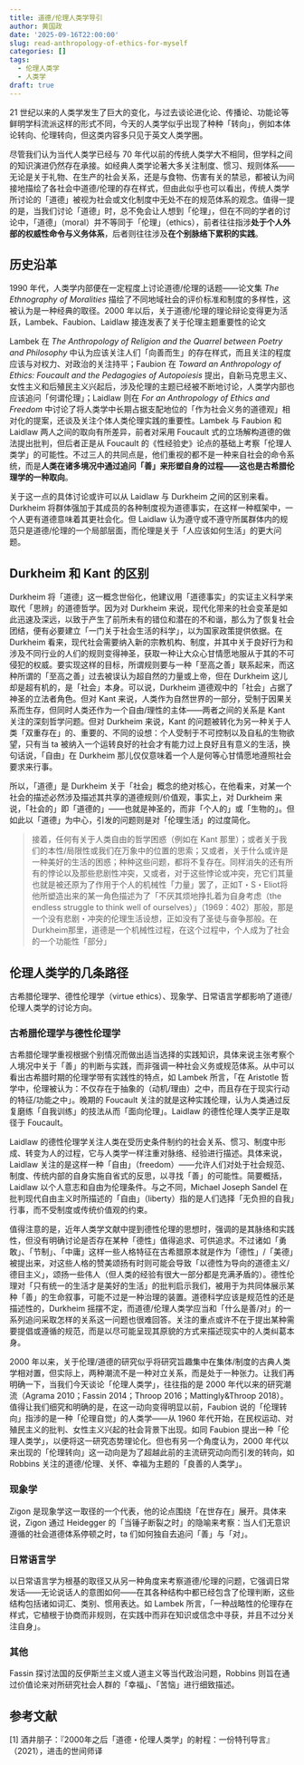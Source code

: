 ```yaml
---
title: 道德/伦理人类学导引
author: 黄国政
date: '2025-09-16T22:00:00'
slug: read-anthropology-of-ethics-for-myself
categories: []
tags:
  - 伦理人类学
  - 人类学
draft: true
---
```


<!--more-->

21 世纪以来的人类学发生了巨大的变化，与过去谈论进化论、传播论、功能论等鲜明学科流派这样的形式不同，今天的人类学似乎出现了种种「转向」，例如本体论转向、伦理转向，但这类内容多只见于英文人类学圈。

尽管我们认为当代人类学已经与 70 年代以前的传统人类学大不相同，但学科之间的知识演进仍然存在承接。如经典人类学论著大多关注制度、惯习、规则体系——无论是关于礼物、在生产的社会关系，还是与食物、伤害有关的禁忌，都被认为间接地描绘了各社会中道德/伦理的存在样式，但由此似乎也可以看出，传统人类学所讨论的「道德」被视为社会或文化制度中无处不在的规范体系的观念。值得一提的是，当我们讨论「道德」时，总不免会让人想到「伦理」，但在不同的学者的讨论中，「道德」（moral）并不等同于「伦理」（ethics），前者往往指涉**处于个人外部的权威性命令与义务体系**，后者则往往涉及**在个别脉络下累积的实践**。

## 历史沿革

1990 年代，人类学内部便在一定程度上讨论道德/伦理的话题——论文集 *The Ethnography of Moralities* 描绘了不同地域社会的评价标准和制度的多样性，这被认为是一种经典的取径。2000 年以后，关于道德/伦理的理论辩论变得更为活跃，Lambek、Faubion、Laidlaw 接连发表了关于伦理主题重要性的论文

Lambek 在 *The Anthropology of Religion and the Quarrel between Poetry and Philosophy* 中认为应该关注人们「向善而生」的存在样式，而且关注的程度应该与对权力、对政治的关注持平；Faubion 在 *Toward an Anthropology of Ethics: Foucault and the Pedagogies of Autopoiesis* 提出，自新马克思主义、女性主义和后殖民主义兴起后，涉及伦理的主题已经被不断地讨论，人类学内部也应该追问「何谓伦理」；Laidlaw 则在 *For an Anthropology of Ethics and Freedom* 中讨论了将人类学中长期占据支配地位的「作为社会义务的道德观」相对化的提案，还谈及关注个体人类伦理实践的重要性。Lambek 与 Faubion 和 Laidlaw 两人之间的取向有所差异，前者对采用 Foucault 式的立场解构道德的做法提出批判，但后者正是从 Foucault 的《性经验史》论点的基础上考察「伦理人类学」的可能性。不过三人的共同点是，他们重视的都不是一种来自社会的命令系统，而是**人类在诸多境况中通过追问「善」来形塑自身的过程——这也是古希腊伦理学的一种取向**。

关于这一点的具体讨论或许可以从 Laidlaw 与 Durkheim 之间的区别来看。Durkheim 将群体强加于其成员的各种制度视为道德事实，在这样一种框架中，一个人更有道德意味着其更社会化。但 Laidlaw 认为遵守或不遵守所属群体内的规范只是道德/伦理的一个局部层面，而伦理是关于「人应该如何生活」的更大问题。

## Durkheim 和 Kant 的区别

Durkheim 将「道德」这一概念世俗化，他建议用「道德事实」的实证主义科学来取代「思辨」的道德哲学。因为对 Durkheim 来说，现代化带来的社会变革是如此迅速及深远，以致于产生了前所未有的错位和潜在的不和谐，那么为了恢复社会团结，便有必要建立「一门关于社会生活的科学」，以为国家政策提供依据。在 Durkheim 看来，现代社会需要纳入新的宗教机构、制度，并其中关于良好行为和涉及不同行业的人们的规则变得神圣，获取一种让大众心甘情愿地服从于其的不可侵犯的权威。要实现这样的目标，所谓规则要与一种「至高之善」联系起来，而这种所谓的「至高之善」过去被误认为超自然的力量或上帝，但在 Durkheim 这儿却是超有机的，是「社会」本身。可以说，Durkheim 道德观中的「社会」占据了神圣的立法者角色。但对 Kant 来说，人类作为自然世界的一部分，受制于因果关系而生存，但同时人类还作为一个自由/理性的主体——两者之间的关系是 Kant 关注的深刻哲学问题。但对 Durkheim 来说，Kant 的问题被转化为另一种关于人类「双重存在」的、重要的、不同的设想：个人受制于不可控制以及自私的生物欲望，只有当 ta 被纳入一个运转良好的社会才有能力过上良好且有意义的生活，换句话说，「自由」在 Durkheim 那儿仅仅意味着一个人是何等心甘情愿地遵照社会要求来行事。

所以，「道德」是 Durkheim 关于「社会」概念的绝对核心，在他看来，对某一个社会的描述必然涉及描述其共享的道德规则/价值观，事实上，对 Durkheim 来说，「社会的」即「道德的」——也就是神圣的，而非「个人的」或「生物的」。但如此以「道德」为中心，引发的问题则是对「伦理生活」的过度简化。

> 接着，任何有关于人类自由的哲学困惑（例如在 Kant 那里）；或者关于我们的本性/局限性或我们在万象中的位置的思索；又或者，关于什么或许是一种美好的生活的困惑；种种这些问题，都将不复存在。同样消失的还有所有的悖论以及那些悲剧性冲突，又或者，对于这些悖论或冲突，充它们其量也就是被还原为了作用于个人的机械性「力量」罢了，正如T・S・Eliot将他所塑造出来的某一角色描述为了「不厌其烦地挣扎着为自身考虑（the endless struggle to think well of ourselves）」（1969：402）那般，那是一个没有悲剧・冲突的伦理生活设想，正如没有了圣徒与奋争那般。在Durkheim那里，道德是一个机械性过程，在这个过程中，个人成为了社会的一个功能性「部分」

## 伦理人类学的几条路径

古希腊伦理学、德性伦理学（virtue ethics）、现象学、日常语言学都影响了道德/伦理人类学的讨论方向。

### 古希腊伦理学与德性伦理学

古希腊伦理学重视根据个别情况而做出适当选择的实践知识，具体来说主张考察个人境况中关于「善」的判断与实践，而非强调一种社会义务或规范体系。从中可以看出古希腊时期的伦理学带有实践性的特点，如 Lambek 所言，「在 Aristotle 哲学中，伦理被认为：不仅存在于抽象的（动机/理由）之中，而且存在于现实行动的特征/功能之中」。晚期的 Foucault 关注的就是这种实践伦理，认为人类通过反复磨练「自我训练」的技法从而「面向伦理」。Laidlaw 的德性伦理人类学正是取径于 Foucault。

Laidlaw 的德性伦理学关注人类在受历史条件制约的社会关系、惯习、制度中形成、转变为人的过程，它与人类学一样注重对脉络、经验进行描述。具体来说，Laidlaw 关注的是这样一种「自由」（freedom）——允许人们对处于社会规范、制度、传统内部的自身实施自省式的反思，以寻找「善」的可能性。简要概括，Laidlaw 以个人意志和自由为伦理条件。与之不同，Michael Joseph Sandel 在批判现代自由主义时所描述的「自由」（liberty）指的是人们选择「无负担的自我」行事，而不受制度或传统价值观的约束。

值得注意的是，近年人类学文献中提到德性伦理的思想时，强调的是其脉络和实践性，但没有明确讨论是否存在某种「德性」值得追求、可供追求。不过诸如「勇敢」、「节制」、「中庸」这样一些人格特征在古希腊原本就是作为「德性」/「美德」被提出来，对这些人格的赞美颂扬有时则可能会导致「以德性为导向的道德主义/德目主义」，颂扬一些伟人（但人类的经验有很大一部分都是充满矛盾的）。德性伦理对「只有统一的生活才是美好的生活」的批判启示我们，被用于为共同体展示某种「善」的生命叙事，可能不过是一种治理的装置。道德科学应该是规范性的还是描述性的，Durkheim 摇摆不定，而道德/伦理人类学应当和「什么是善/对」的一系列追问采取怎样的关系这一问题也很难回答。关注的重点或许不在于提出某种需要提倡或遵循的规范，而是以尽可能呈现其原貌的方式来描述现实中的人类纠葛本身。

<!--Fassin 认为，如同医疗人类学不是为了治病，而是去讨论与疾病有关的「地方性知识」以及实践那样，道德/伦理人类学并不致力于让人类学家成为道德说教者，而是去讨论那些催动了所研究的诸社会的评价原则或评价实践的存在样式。-->

2000 年以来，关于伦理/道德的研究似乎将研究旨趣集中在集体/制度的古典人类学相对置，但实际上，两种潮流不是一种对立关系，而是处于一种张力。让我们再明确一下，当我们今天谈论「伦理人类学」，往往指的是 2000 年代以来的研究潮流（Agrama 2010；Fassin 2014；Throop 2016；Mattingly&Throop 2018）。值得让我们细究和明确的是，在这一动向变得明显以前，Faubion 说的「伦理转向」指涉的是一种「伦理自觉」的人类学——从 1960 年代开始，在民权运动、对殖民主义的批判、女性主义兴起的社会背景下出现。如同 Faubion 提出一种「伦理人类学」，以便将这一研究态势理论化。但也有另一个角度认为，2000 年代以来出现的「伦理转向」这一动向是为了超越此前的主流研究动向而引发的转向，如 Robbins 关注的道德/伦理、关怀、幸福为主题的「良善的人类学」。

### 现象学

Zigon 是现象学这一取径的一个代表，他的论点围绕「在世存在」展开。具体来说，Zigon 通过 Heidegger 的「当锤子断裂之时」的隐喻来考察：当人们无意识遵循的社会道德体系停顿之时，ta 们如何独自去追问「善」与「对」。

### 日常语言学

以日常语言学为根基的取径又从另一种角度来考察道德/伦理的问题，它强调日常发话——无论说话人的意图如何——在其各种结构中都已经包含了伦理判断，这些结构包括诸如词汇、类别、惯用表达。如 Lambek 所言，「一种战略性的伦理存在样式，它植根于协商而非规则，在实践中而非在知识或信念中寻获，并且不过分关注自身」。

### 其他

Fassin 探讨法国的反伊斯兰主义或人道主义等当代政治问题，Robbins 则旨在通过价值论来对所研究社会人群的「幸福」、「苦恼」进行细致描述。


## 参考文献

[1] 酒井朋子：『2000年之后「道德・伦理人类学」的射程：一份特刊导言』（2021），进击的世间师译